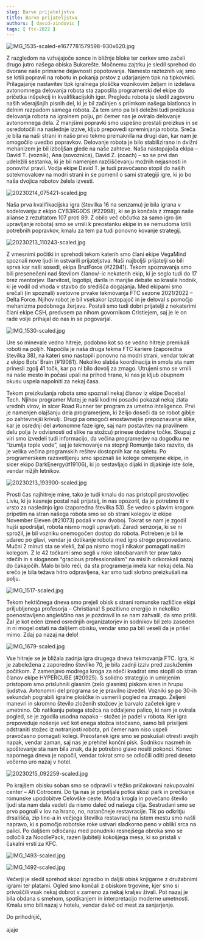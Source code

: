 ```yaml
---
slug: Barve prijateljstva
title: Barve prijateljstva
authors: [ david-zindovic ]
tags: [ ftc-2022 ]
---
```


![IMG_1535-scaled-e1677781579598-930x620.jpg](img/IMG_1535-scaled-e1677781579598-930x620.jpg)

Z razgledom na vzhajajoče sonce in bližnje bloke ter cerkev smo začeli drugo jutro našega obiska Bukarešte. Močnemu
zajtrku je sledil sprehod do dvorane naše primarne dejavnosti popotovanja. Namesto razteznih vaj smo se lotili popravil
na robotu in pokanja prstov z udarjanjem tipk na tipkovnici. <!-- truncate --> Prilagajanje nastavitev tipk igralnega
ploščka voznikovim željam in izdelava avtonomnega delovanja robota sta zaposlila programerski del ekipe do pričetka
inšpekcij in kvalifikacijskih iger. Pregledu robota je sledil zagovoru naših včerajšnjih pisnih del, ki je bil začinjen
s priimkom našega biatlonca in delnim razpadom samega robota. Za tem smo pa bili deležni tudi preizkusa delovanja robota
na igralnem polju, pri čemer nas je oviralo delovanje avtonomnega dela. Z manjšimi popravki smo uspešno prestali
preizkus in se osredotočili na naslednje izzive, kljub prepovedi spreminjanja robota. Sreča je bila na naši strani in
našo prvo tekmo premaknila na drugi dan, kar nam je omogočilo uvedbo popravkov. Delovanje robota je bilo stabilizirano
in dvižni mehanizem je bil izboljšan glede na naše zahteve. Naša nastopajoča ekipa – David T. (voznik), Ana (sovoznica),
David Z. (coach) – so se prvi dan udeležili sestanka, ki je bil namenjen razčiščevanju možnih nejasnosti in ponovitvi
pravil. Vodja ekipe David T. je tudi pravočasno stopil do naših sotekmovalcev na modri strani in se pomenil o sami
strategiji igre, ki jo bo naša dvojica robotov želela izvesti.

![20230214_075421-scaled.jpg](img/20230214_075421-scaled.jpg)

Naša prva kvalifikacijska igra (številka 16 na senzamu) je bila igrana v sodelovanju z ekipo CYB3RG0DS (#22998), ki se
jo končala z zmago naše alianse z rezultatom 107 proti 89. Z obilo več občutka za samo igro (in upravljanje robota) smo
se vrnili k preostanku ekipe in se nemudoma lotili potrebnih popravkov, kmalu za tem pa tudi ponovno kovanje strategij.

![20230213_110243-scaled.jpg](img/20230213_110243-scaled.jpg)

Z vmesnimi počitki in sprehodi tekom katerih smo člani ekipe VegaMind spoznali nove ljudi in ustvarili prijateljstva.
Naši najboljši prijatelji so bili sprva kar naši sosedi, ekipa BrutForce (#22941). Tekom spoznavanja smo bili
presenečeni nad številom članov/-ic nekaterih ekip, ki je seglo tudi do 17 brez mentorjev. Barvitost, logotipi, darila
in manjše debate so krasile hodnik, ki je vodil od vhoda v stavbo do središča dogajanja. Med ekipami smo srečali (in
spoznali) svetovne prvake tekmovanja FTC sezone 2021/2022 – Delta Force. Njihov robot je bil vsekakor izstopajoč in je
deloval s pomočjo mehanizma podobnega žerjavu. Postali smo tudi dobri prijatelji z nekaterimi člani ekipe CSH, predvsem
pa nihom govornikom Cristiejem, saj je le on rade volje prihajal do nas in se pogovarjal.

![IMG_1530-scaled.jpg](img/IMG_1530-scaled.jpg)

Ure so minevale vedno hitreje, podobno kot so se vedno hitreje premikali roboti na poljih. Napočila je naša druga tekma
FTC kariere (zaporedna številka 38), na kateri smo nastopili ponovno na modri strani, vendar tokrat z ekipo Bots’
Brain (#19081). Nekoliko slabša koordinacija in smola sta nam prinesli zgolj 41 točk, kar pa ni bilo dovolj za zmago.
Utrujeni smo se vrnili na naše mesto in počasi upali na prihod hrane, ki nas je kljub obupnem okusu uspela napolniti za
nekaj časa.

Tekom preizkušanja robota smo spoznali nekaj članov iz ekipe Decebal Tech. Njihov programer Matej je naši kodirni
posadki pokazal nekaj zlata vrednih virov, in sicer Road Runner ter program za umetno inteligenco. Prvi je namenjen
olajšanju dela programerjem, ki želijo doseči da se robot giblje po zahtevnejši krivulji. Drugi pa omogoči enostavnejše
prepoznavanje slike, kar je osrednji del avtonomne faze igre, saj nam postavitev na pravilnem delu polja (v odvisnosti
od slike na stožcu) prinese dodatne točke. Skupaj z viri smo izvedeli tudi informacijo, da večina programerjev na
dogodku ne “izumlja tople vode”, saj je tekmovanje na stopnji Romunije tako razvito, da je velika večina programskih
rešitev dostopnih kar na spletu. Po programerskem razsvetljenju smo spoznali še kolege omenjene ekipe, in sicer ekipo
DarkEnergy(#19106), ki jo sestavljajo dijaki in dijakinje iste šole, vendar nižjih letnikov.

![20230213_193900-scaled.jpg](img/20230213_193900-scaled.jpg)

Prosti čas najhitreje mine, tako je tudi kmalu do nas pristopil prostovoljec Liviu, ki je kasneje postal naš prijatelj,
in nas opozoril, da je potrebno iti v vrsto za naslednjo igro (zaporedna številka 53). Še vedno s plavim krogom pripetim
na stran našega robota smo se ob strani kolegov iz ekipe November Eleven (#21073) podali v nov dvoboj. Tokrat se nam je
zgodil hujši spodrsljal, robota nismo mogli upravljati. Zaradi senzorja, ki se ni sprožil, je bil vozniku onemogočen
dostop do robota. Potreben je bil le udarec po glavi, vendar je dotikanje robota med igro strogo prepovedano. Mučni 2
minuti sta se vlekli, žal pa nismo mogli nikakor pomagati našim kolegom. Z le 42 točkami smo segli v roke istoobarvanih
ter prav tako rdečih in s sloganom “gracious professionalism” na mislih odkorakali nazaj do čakajočih. Malo bi bilo
reči, da sta programerja imela kar nekaj dela. Na srečo je bila težava hitro odpravljena, kar smo tudi skrbno
preizkušali na polju.

![IMG_1517-scaled.jpg](img/IMG_1517-scaled.jpg)

Tekom hektičnega dneva smo prejeli obisk s strani romunske različice ekipi priljubljenega profesorja – Christiana! S
pozitivno energijo in nekoliko poenostavljeno angleščino nas je pozdravil in se nam zahvalil, da smo prišli. Žal je kot
eden izmed osrednjih organizatorjev in sodnikov bil zelo zaseden in ni mogel ostati na daljšem obisku, vendar smo pa
bili veseli da je prišel mimo. Zdaj pa nazaj na delo!

![IMG_1679-scaled.jpg](img/IMG_1679-scaled.jpg)

Vse hitreje se je bližala zadnja igra drugega dneva tekmovanja FTC. Igra, ki je zabeležena z zaporedno številko 70, je
bila zadnji izziv pred zasluženim počitkom. Z zamenjavo modrega kroga za rdeči kvadrat smo stopili ob stran članov ekipe
HYPERCUBE (#20925). S solidno strategijo in umirjenim pristopom smo prisluhnili glasnim (zelo glasnim) piskom siren in
hrupu ljudstva. Avtonomni del programa se je pravilno izvedel. Vozniki so po 30-ih sekundah pograbili igralne ploščke in
usmerili pogled na zmago. Željeni manevri in skromno število zloženih stožcev je barvalo začetek igre v umetnino. Ob
natikanju petega stožca na oddaljeno palico, ki nam je ovirala pogled, se je zgodila usodna napaka – stožec je padel v
robota. Ker igra prepoveduje nošenje več kot enega stožca istočasno, samo bili prisiljeni odstraniti stožec iz
notranjosti robota, pri čemer nam niso uspeli pravočasno pomagati kolegi. Preostanek igre smo se poskušali otresti
svojih napak, vendar zaman, saj nas je prehitel končni pisk. Sodnikov nasmeh in spoštovanje sta nam bila znak, da je
potrebno glavo nositi pokonci. Konec napornega dneva je napočil, vendar tokrat smo se odločili oditi pred deseto večerno
uro nazaj v hotel.

![20230215_092259-scaled.jpg](img/20230215_092259-scaled.jpg)

Po krajšem obisku soban smo se odpravili v težko pričakovani nakupovalni center – Afi Cotroceni. Do tja nas je
pripeljala potka skozi park in prečkanje romunske upodobitve Celovške ceste. Modra krogla in povečano število ljudi sta
nam dala vedeti da nismo daleč od našega cilja. Sestradani smo se prvo pognali v lov na hrano, no, natančneje
restavracije. Tik po odkritju drsališča, zip line-a in večjega številka restavracij na istem mestu smo našli napravo, ki
s pomočjo robotske roke ustvari sladkorno peno v obliki srca na palici. Po daljšem odločanju med ponudniki resnejšega
obroka smo se odločili za NoodlePack, razen ljubitelji kokošjega mesa, ki so pristali v čakalni vrsti za KFC.

![IMG_1493-scaled.jpg](img/IMG_1493-scaled.jpg)

![IMG_1492-scaled.jpg](img/IMG_1492-scaled.jpg)

Večerji je sledil sprehod skozi zgradbo in daljši obisk knjigarne z družabnimi igrami ter platami. Ogled smo končali z obiskom trgovine, kjer smo si privoščili vsak nekaj dobrot v zameno za nekaj kraljev živali. Pot nazaj je bila obdana s smehom, spotikanjem in interpretacijo moderne umetnosti. Kmalu smo bili nazaj v hotelu, vendar daleč od mest za sanjarjenje.

Do prihodnjič,<br></br>
ajaje
